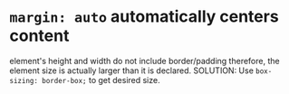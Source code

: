 <!-- 

+----------------------------+  <-- Margin
|                            |
|  +----------------------+  |  <-- Border
|  |  +----------------+  |  |  <-- Padding 
|  |  |     Content    |  |  |
|  |  +----------------+  |  |
|  +----------------------+  |
|                            |
+----------------------------+

-->

<!-- padding shorthand: top right bottom left -->
<!-- margin shorthand: top right bottom left -->
<!-- border shorthand: width style color -->
<!-- border styles: solid, dashed, double, groove, ridge, inset, outset -->
<!-- border-radius: use half of square width/heigh to create circle -->
<!-- box-shadow: x-offset, y-offset, blur-radius, color -->

# `margin: auto` automatically centers content

element's height and width do not include border/padding
therefore, the element size is actually larger than it is declared.
SOLUTION: Use `box-sizing: border-box;` to get desired size.

